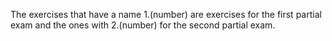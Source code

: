 The exercises that have a name 1.(number) are exercises for the first partial exam and the ones with 2.(number) for the second partial exam.
